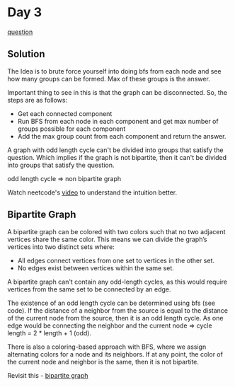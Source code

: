 # Day 3

[question](https://leetcode.com/problems/divide-nodes-into-the-maximum-number-of-groups/)

## Solution

The Idea is to brute force yourself into doing bfs from each node and see how many groups can be formed.
Max of these groups is the answer.

Important thing to see in this is that the graph can be disconnected. So, the steps are as follows:
- Get each connected component
- Run BFS from each node in each component and get max number of groups possible for each component
- Add the max group count from each component and return the answer.

A graph with odd length cycle can't be divided into groups that satisfy the question.
Which implies if the graph is not bipartite, then it can't be divided into groups that satisfy the question.

odd length cycle => non bipartite graph

Watch neetcode's [video](https://www.youtube.com/watch?v=Gn0ADjje8Rg) to understand the intuition better.

## Bipartite Graph
A bipartite graph can be colored with two colors such that no two adjacent vertices share the same color.
This means we can divide the graph’s vertices into two distinct sets where:

- All edges connect vertices from one set to vertices in the other set.
- No edges exist between vertices within the same set.

A bipartite graph can't contain any odd-length cycles, as this would require vertices from the same set to
be connected by an edge.

The existence of an odd length cycle can be determined using bfs (see code).
If the distance of a neighbor from the source is equal to the distance of the current node from the source, then it is an odd length cycle.
As one edge would be connecting the neighbor and the current node ⇒ cycle length = 2 * length + 1 (odd).

There is also a coloring-based approach with BFS, where we assign alternating colors for a node and its neighbors.
If at any point, the color of the current node and neighbor is the same, then it is not bipartite.

Revisit this - [bipartite graph](https://www.geeksforgeeks.org/what-is-bipartite-graph/)
